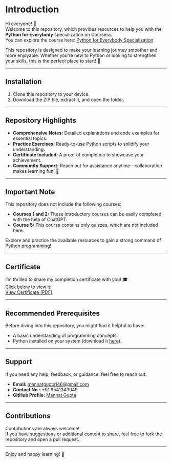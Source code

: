 # Introduction
Hi everyone! 👋  
Welcome to this repository, which provides resources to help you with the **Python for Everybody** specialization on Coursera.  
You can explore the course here: [Python for Everybody Specialization](https://www.coursera.org/specializations/python)

This repository is designed to make your learning journey smoother and more enjoyable. Whether you're new to Python or looking to strengthen your skills, this is the perfect place to start! 🚀

---

## Installation
1. Clone this repository to your device.  
2. Download the ZIP file, extract it, and open the folder.  

---


## Repository Highlights
- **Comprehensive Notes:** Detailed explanations and code examples for essential topics.
- **Practice Exercises:** Ready-to-use Python scripts to solidify your understanding.
- **Certificate Included:** A proof of completion to showcase your achievement.
- **Community Support:** Reach out for assistance anytime—collaboration makes learning fun! 🎉

---

## Important Note
This repository does not include the following courses:
- **Courses 1 and 2:** These introductory courses can be easily completed with the help of ChatGPT.
- **Course 5:** This course contains only quizzes, which are not included here.

Explore and practice the available resources to gain a strong command of Python programming!

---

## Certificate
I’m thrilled to share my completion certificate with you! 🎓  
Click below to view it:  
[View Certificate (PDF)](./certificate.pdf)

---

## Recommended Prerequisites
Before diving into this repository, you might find it helpful to have:
- A basic understanding of programming concepts.
- Python installed on your system (download it [here](https://www.python.org/downloads/)).

---

## Support
If you need any help, feedback, or guidance, feel free to reach out:  
- **Email:** [mannatgupta146@gmail.com](mailto:mannatgupta146@gmail.com)  
- **Contact No.:** +91 9541343049  
- **GitHub Profile:** [Mannat Gupta](https://github.com/mannatgupta146)

---

## Contributions
Contributions are always welcome!  
If you have suggestions or additional content to share, feel free to fork the repository and open a pull request.

---

Enjoy and happy learning! 🎉
